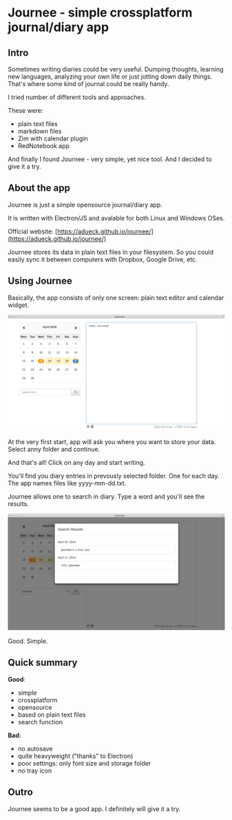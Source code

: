 # Journee - simple crossplatform journal/diary app


## Intro

Sometimes writing diaries could be very useful. Dumping thoughts, learning new languages, analyzing your own life or just jotting down daily things. That's where some kind of journal could be really handy.

I tried number of different tools and approaches.

These were:

- plain text files
- markdown files
- Zim with calendar plugin
- RedNotebook app

And finally I found Journee - very simple, yet nice tool. And I decided to give it a try.


## About the app

Journee is just a simple opensource journal/diary app.

It is written with Electron/JS and avalable for both Linux and Windows OSes.

Official website: [https://adueck.github.io/journee/](https://adueck.github.io/journee/)

Journee stores its data in plain text files in your filesystem. So you could easily sync it between computers with Dropbox, Google Drive, etc.


## Using Journee

Basically, the app consists of only one screen: plain text editor and calendar widget.

![Journee main screen](images/journee-diary-app-1.png)

At the very first start, app will ask you where you want to store your data. Select anny folder and continue.

And that's all! Click on any day and start writing.

You'll find you diary entries in prevously selected folder. One for each day. The app names files like yyyy-mm-dd.txt.

Journee allows one to search in diary. Type a word and you'll see the results.

![Journee search screen](images/journee-diary-app-2.png)

Good. Simple.


## Quick summary

**Good**:

- simple
- crossplatform
- opensource
- based on plain text files
- search function

**Bad**:

- no autosave
- quite heavyweight ("thanks" to Electron)
- poor settings: only font size and storage folder
- no tray icon


## Outro

Journee seems to be a good app. I definitely will give it a try.
